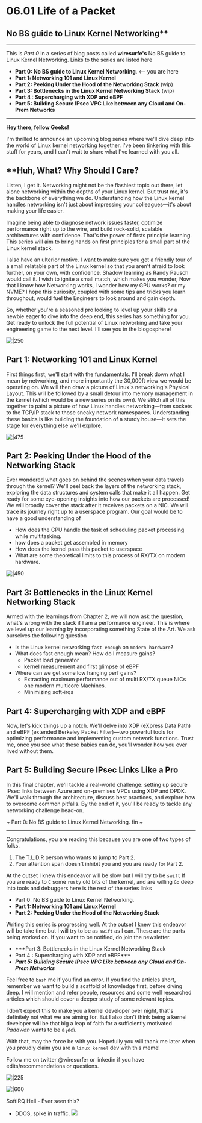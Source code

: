 # 06.01 Life of a Packet

##  No BS guide to Linux Kernel Networking**

---
This is *Part 0* in a series of blog posts called **wiresurfe's** No BS guide to Linux Kernel Networking.
Links to the series are listed here

- **Part 0: No BS guide to Linux Kernel Networking**.   <-- you are here
- **Part 1: Networking 101 and Linux Kernel**
- **Part 2: Peeking Under the Hood of the Networking Stack** (wip)
- **Part 3: Bottlenecks in the Linux Kernel Networking Stack** (wip)
- **Part 4 : Supercharging with XDP and eBPF** 
- **Part 5: Building Secure IPsec VPC Like between any Cloud and On-Prem Networks**
---

**Hey there, fellow Geeks!**

I'm thrilled to announce an upcoming blog series where we'll dive deep into the world of Linux kernel networking together. I've been tinkering with this stuff for years, and I can't wait to share what I've learned with you all.


## **Huh, What? Why Should I Care?

Listen, I get it. Networking might not be the flashiest topic out there, let alone networking within the depths of your Linux kernel. 
But trust me, it's the backbone of everything we do. Understanding how the Linux kernel handles networking isn't just about impressing your colleagues—it's about making your life easier.

Imagine being able to diagnose network issues faster, optimize performance right up to the wire, and build rock-solid, scalable architectures with confidence. That's the power of firsts principle learning. This series will aim to bring hands on first principles for a small part of the Linux kernel stack. 

I also have an ulterior motive. I want to make sure you get a friendly tour of a small relatable part of the Linux kernel so that you aren't afraid to look further, on your own, with confidence. Shadow learning as Randy Pausch would call it. 
I wish to ignite a small match, which makes you wonder, Now that I know how Networking works, I wonder how my GPU works? or my NVME? 
I hope this curiosity, coupled with some tips and tricks you learn throughout, would fuel the Engineers to look around and gain depth. 

So, whether you're a seasoned pro looking to level up your skills or a newbie eager to dive into the deep end, this series has something for you. Get ready to unlock the full potential of Linux networking and take your engineering game to the next level. I'll see you in the blogosphere!

![|250](Assets/media/06.01%20Life%20of%20a%20Packet/06.01%20Life%20of%20a%20Packet-image-2024-04-25-174310.png)



## **Part 1: Networking 101 and Linux Kernel**
First things first, we'll start with the fundamentals. I'll break down what I mean by networking, and more importantly the 30,000ft view we would be operating on. We will then draw a picture of Linux's networking's Physical Layout. This will be followed by a small detour into memory management in the kernel (which would be a new series on its own). We stitch all of this together to paint a picture of how Linux handles networking—from sockets to the TCP/IP stack to those sneaky network namespaces. Understanding these basics is like building the foundation of a sturdy house—it sets the stage for everything else we'll explore.


![|475](Assets/media/06.01%20Life%20of%20a%20Packet/06.01%20Life%20of%20a%20Packet-image-2024-04-25-175959.png)



## **Part 2: Peeking Under the Hood of the Networking Stack**
Ever wondered what goes on behind the scenes when your data travels through the kernel? We'll peel back the layers of the networking stack, exploring the data structures and system calls that make it all happen. Get ready for some eye-opening insights into how our packets are processed!
We will broadly cover the stack after it receives packets on a NIC. We will trace its journey right up to a userspace program. Our goal would be to have a good understanding of
- How does the CPU handle the task of scheduling packet processing while multitasking. 
- how does a packet get assembled in memory 
- How does the kernel pass this packet to userspace
- What are some theoretical limits to this process of RX/TX on modern hardware. 

![|450](Assets/media/06.01%20Life%20of%20a%20Packet/06.01%20Life%20of%20a%20Packet-image-2024-04-25-175620.png)


## **Part 3: Bottlenecks in the Linux Kernel Networking Stack**
Armed with the learnings from Chapter 2, we will now ask the question, what's wrong with the stack if I am a performance engineer. 
This is where we level up our learning by incorporating something State of the Art. 
We ask ourselves the  following question
- Is the Linux kernel networking `fast enough` on `modern hardware`?
- What does fast enough mean? How do I measure gains?
	- Packet load generator
	- kernel measurement and first glimpse of eBPF
- Where can we get some low hanging perf gains?
	- Extracting maximum performance out of multi RX/TX queue NICs one modern multicore Machines. 
	- Minimizing soft-irqs


## **Part 4: Supercharging with XDP and eBPF**
Now, let's kick things up a notch. We'll delve into XDP (eXpress Data Path) and eBPF (extended Berkeley Packet Filter)—two powerful tools for optimizing performance and implementing custom network functions. Trust me, once you see what these babies can do, you'll wonder how you ever lived without them.

## **Part 5: Building Secure IPsec Links Like a Pro**
In this final chapter, we'll tackle a real-world challenge: setting up secure IPsec links between Azure and on-premises VPCs using XDP and DPDK. We'll walk through the architecture, discuss best practices, and explore how to overcome common pitfalls. By the end of it, you'll be ready to tackle any networking challenge head-on.


~ Part 0: No BS guide to Linux Kernel Networking. fin ~


---

Congratulations, you are reading this because you are one of two types of folks. 

1. The T.L.D.R person who wants to jump to Part 2. 
2. Your attention span doesn't inhibit you and you are ready for Part 2. 

At the outset I knew this endeavor will be slow but I will try to be `swift`
If you are ready to `C` some `rust`y old bits of the kernel, and are willing `Go` deep into tools and debuggers here is the rest of the series links

- Part 0: No BS guide to Linux Kernel Networking. 
- **Part 1: Networking 101 and Linux Kernel**
- **Part 2: Peeking Under the Hood of the Networking Stack** 


Writing this series is progressing well. At the outset I knew this endeavor will be take time but I will try to be as `swift` as I can. 
These are the parts being worked on. If you want to be notified, do join the newsletter. 

- ***Part 3: Bottlenecks in the Linux Kernel Networking Stack
- Part 4 : Supercharging with XDP and eBPF*** 
- ***Part 5: Building Secure IPsec VPC Like between any Cloud and On-Prem Networks***


Feel free to `bash` me if you find an error. If you find the articles short, remember we want to build a scaffold of knowledge first, before diving deep. I will mention and refer people, resources and some well researched articles which should cover a deeper study of some relevant topics. 

I don't expect this to make you a kernel developer over night, that's definitely not what we are aiming for. 
But I also don't think being a kernel developer will be that big a leap of faith for a sufficiently motivated *Padawan* wants to be a *jedi*. 


With that, may the force be with you. Hopefully you will thank me later when you proudly claim you are a `linux kernel` dev with this meme! 

Follow me on twitter @wiresurfer or linkedin if you have edits/recommendations or questions. 


![|225](Assets/media/06.01%20Life%20of%20a%20Packet/06.01%20Life%20of%20a%20Packet-image-2024-04-25-174014.png)




![|600](Assets/media/06.01%20Life%20of%20a%20Packet/06.01%20Life%20of%20a%20Packet-image-2024-04-21-214922.png)



SoftIRQ Hell - Ever seen this?
- DDOS, spike in traffic. 
![](Assets/media/06.01%20Life%20of%20a%20Packet/06.01%20Life%20of%20a%20Packet-image-2024-04-21-215007.png)

